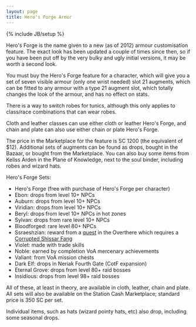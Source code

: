 ```yaml
---
layout: page
title: Hero's Forge Armor
---
```

{% include JB/setup %}

Hero's Forge is the name given to a new (as of 2012) armour customisation feature.  The exact look has been updated a couple of times since then, so if you have been put off by the very bulky and ugly initial versions, it may be worth a second look.

You must buy the Hero's Forge feature for a character, which will give you a set of seven visible armour (only one wrist needed) slot 21 augments, which can be fitted to any armour with a type 21 augment slot, which totally changes the look of the armour, and has no effect on stats.  

There is a way to switch robes for tunics, although this only applies to class/race combinations that can wear robes.  

Cloth and leather classes can use either cloth or leather Hero's Forge, and chain and plate can also use either chain or plate Hero's Forge.

The price in the Marketplace for the feature is SC 1200 (the equivalent of $12).  Additional sets of augments can be found as drops, bought in the Bazaar, or bought from the Marketplace.  You can also buy some items from Keliss Arden in the Plane of Knowledge, next to the soul binder, including robes and wizard hats.

Hero's Forge Sets:

- Hero's Forge (free with purchase of Hero's Forge per character)
- Ebon: drops from level 10+ NPCs
- Auburn: drops from level 10+ NPCs
- Viridian: drops from level 10+ NPCs
- Beryl: drops from level 10+ NPCs in hot zones
- Sylvan: drops from rare level 10+ NPCs
- Bloodforged: rare level 80+ NPCs
- Ssraeshzian: reward from a [quest](http://everquest.allakhazam.com/db/quest.html?quest=6876) in the Overthere which requires a [Corrupted Shissar Fang](http://everquest.allakhazam.com/db/item.html?item=111693)
- Violet: made with trade skills
- Noble: earned by completion VoA mercenary achievements
- Valiant: from VoA mission chests
- Dark Elf: drops in Neriak Fourth Gate (CotF expansion)
- Eternal Grove: drops from level 80+ raid bosses
- Insidious: drops from level 98+ raid bosses

All of these, at least in theory, are available in cloth, leather, chain and plate.  All sets will also be available on the Station Cash Marketplace; standard price is 350 SC per set.

Individual items, such as hats (wizard pointy hats, etc) also drop, including some seasonal drops.

